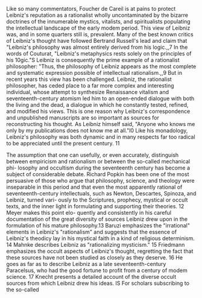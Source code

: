 Like so many commentators, Foucher de Careil is at pains to protect Leibniz's reputation as a rationalist wholly uncontaminated by the bizarre doctrines of the innumerable mystics, vitalists, and spiritualists populating the intellectual landscape of the early modem period. This view of Leibniz was, and in some quarters still is, prevalent. Many of the best known critics of Leibniz's thought have followed Bertrand Russell's lead and claim that "Leibniz's philosophy was almost entirely derived from his logic.,,7 In the words of Couturat, "Leibniz's metaphysics rests solely on the principles of his 10gic."S Leibniz is consequently the prime example of a rationalist philosopher: "Thus, the philosophy of Leibniz appears as the most complete and systematic expression possible of intellectual rationalism.,,9 But in recent years this view has been challenged. Leibniz, the rationalist philosopher, has ceded place to a far more complex and interesting individual, whose attempt to synthesize Renaissance vitalism and seventeenth-century atomism led him to an open-ended dialogue with both the living and the dead, a dialogue in which he constantly tested, refined, and modified his views. This is one reason why Leibniz's correspondence and unpublished manuscripts are so important as sources for reconstructing his thought. As Leibniz himself said, "Anyone who knows me only by my publications does not know me at all."l0 Like his monadology, Leibniz's philosophy was both dynamic and in many respects far too radical to be appreciated until the present century. 11

The assumption that one can usefully, or even accurately, distinguish  between empiricism and rationalism or between the so-called mechanical phi- losophy and occultism during the seventeenth century has become a subject  of considerable debate. Richard Popkin has been one of the most persuasive of those who argue that philosophy, science, and theology were inseparable in this period and that even the most apparently rational of seventeenth-century  intellectuals, such as Newton, Descartes, Spinoza, and Leibniz, turned vari- ously to the Scriptures, prophecy, mystical or occult texts, and the inner light  in formulating and supporting their theories. 12 Meyer makes this point elo- quently and consistently in his careful documentation of the great diversity  of sources Leibniz drew upon in the formulation of his mature philosophy.13 Baruzi emphasizes the "irrational" elements in Leibniz's "rationalism" and suggests that the essence of Leibniz's theodicy lay in his mystical faith in a kind of religious determinism. 14 Mahnke describes Leibniz as "rationalizing mysticism." 15 Friedmann emphasizes the occult aspects of Leibniz's thought, regretting the fact that these sources have not been studied as closely as they deserve. 16 He goes as far as to describe Leibniz as a late seventeenth-century Paracelsus, who had the good fortune to profit from a century of modem science. 17 Knecht presents a detailed account of the diverse occult sources from which Leibniz drew his ideas. IS For scholars subscribing to the so-called
